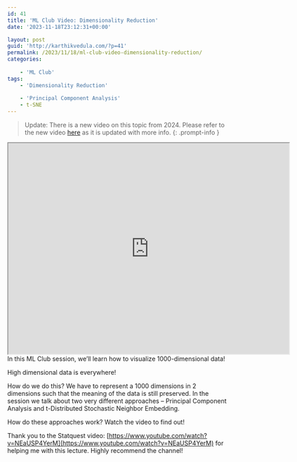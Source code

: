 ```yaml
---
id: 41
title: 'ML Club Video: Dimensionality Reduction'
date: '2023-11-18T23:12:31+00:00'

layout: post
guid: 'http://karthikvedula.com/?p=41'
permalink: /2023/11/18/ml-club-video-dimensionality-reduction/
categories:
    
    - 'ML Club'
tags:
    - 'Dimensionality Reduction'
    
    - 'Principal Component Analysis'
    - t-SNE
---
```


> Update: There is a new video on this topic from 2024.  Please refer to the new video [here](https://karthikvedula.com/posts/ml-club-video-24-25-dimensionality-reduction/) as it is updated with more info.
{: .prompt-info }

<iframe allow="autoplay" height="480" loading="lazy" src="https://drive.google.com/file/d/1pFSbEyLe64mXvXm3CLhUp2utG7P106Nl/preview" width="640" allowfullscreen></iframe>In this ML Club session, we’ll learn how to visualize 1000-dimensional data!

High dimensional data is everywhere!

How do we do this? We have to represent a 1000 dimensions in 2 dimensions such that the meaning of the data is still preserved. In the session we talk about two very different approaches – Principal Component Analysis and t-Distributed Stochastic Neighbor Embedding.

How do these approaches work? Watch the video to find out!

Thank you to the Statquest video: [https://www.youtube.com/watch?v=NEaUSP4YerM](https://www.youtube.com/watch?v=NEaUSP4YerM) for helping me with this lecture.  Highly recommend the channel!
